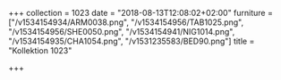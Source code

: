 +++
collection = 1023
date = "2018-08-13T12:08:02+02:00"
furniture = ["/v1534154934/ARM0038.png", "/v1534154956/TAB1025.png", "/v1534154956/SHE0050.png", "/v1534154941/NIG1014.png", "/v1534154935/CHA1054.png", "/v1531235583/BED90.png"]
title = "Kollektion 1023"

+++
